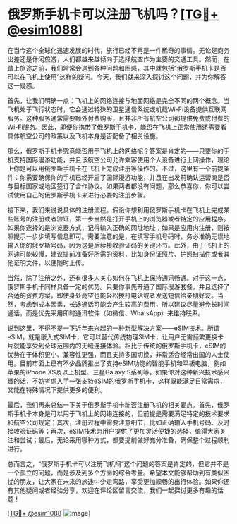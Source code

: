 # 俄罗斯手机卡可以注册飞机吗？[[TG💪+ @esim1088](https://t.me/s/esim1088)]

在当今这个全球化迅速发展的时代，旅行已经不再是一件稀奇的事情。无论是商务出差还是休闲旅游，人们都越来越倾向于选择航空作为主要的交通工具。然而，在踏上旅途之前，我们常常会遇到各种问题和困惑，其中就包括“俄罗斯手机卡是否可以在飞机上使用”这样的疑问。今天，我们就来深入探讨这个问题，并为你解答这一疑惑。

首先，让我们明确一点：飞机上的网络连接与地面网络是完全不同的两个概念。当飞机处于飞行状态时，它会通过特殊的卫星通信系统或机载Wi-Fi设备提供互联网服务。这种服务通常需要额外付费购买，且并非所有航空公司都提供免费或付费的Wi-Fi服务。因此，即便你携带了俄罗斯手机卡，能否在飞机上正常使用还需要看具体航空公司的政策以及飞机本身是否配备了相关设施。

那么，俄罗斯手机卡究竟能否用于飞机上的网络呢？答案是肯定的——只要你的手机支持国际漫游功能，并且该航空公司允许乘客使用个人设备进行上网操作，理论上你是可以用俄罗斯手机卡在飞机上完成注册等操作的。不过，这里有一个前提条件：你需要确保你的手机已经开启了国际漫游功能，并且在出发前确认运营商是否与目标国家或地区签订了合作协议。如果两者都没有问题，那么恭喜你，你可以尝试使用自己的俄罗斯手机卡来进行必要的注册步骤。

接下来，我们来说说具体的注册流程。假设你想利用俄罗斯手机卡在飞机上完成某些账号的注册或者验证，第一步当然是打开手机上的浏览器或者特定的应用程序。如果你选择的是浏览器方式，记得输入正确的网址地址；如果是应用内注册，则按照提示一步步填写信息即可。需要注意的是，在填写手机号码时，务必准确无误地输入你的俄罗斯号码，因为这是后续接收验证码的关键环节。此外，由于飞机上的网速可能较慢，建议提前准备好所需的资料，比如身份证照片、护照扫描件或者其他证明文件，以便随时上传。

当然，除了注册之外，还有很多人关心如何在飞机上保持通讯畅通。对于这一点，俄罗斯手机卡同样具备一定的优势。只要你事先开通了国际漫游套餐，并且选择了合适的资费方案，即使身处高空也能轻松拨打电话或者发送短信给亲朋好友。当然，考虑到成本因素，长途通话可能会产生较高的费用，所以建议尽量避免长时间通话，而是优先采用即时通讯软件（如微信、WhatsApp）来维持联系。

说到这里，不得不提一下近年来兴起的一种新型解决方案——eSIM技术。所谓eSIM，就是嵌入式SIM卡，它可以替代传统物理SIM卡，让用户无需频繁更换卡片就能享受到全球范围内的无缝连接体验。相比于传统的俄罗斯手机卡，eSIM的优势在于体积更小、兼容性更强，而且支持多国切换，非常适合经常出国的人士使用。目前市面上已有不少品牌推出了支持eSIM功能的智能手机和平板电脑，例如苹果的iPhone XS及以上机型、三星Galaxy S系列等。如果你对这种新兴技术感兴趣的话，不妨考虑入手一张支持eSIM的俄罗斯手机卡，这样既能满足日常需求，又能在特殊情况下提供更多的便利。

最后，我们再来总结一下关于俄罗斯手机卡能否注册飞机的相关要点。首先，俄罗斯手机卡本身是可以用于飞机上的网络连接的，但前提是需要满足特定的技术要求和航空公司规定；其次，注册过程中需要注意细节，比如正确输入手机号码、及时接收验证码等；再次，eSIM技术为用户提供了更加灵活便捷的选择，值得大家关注和尝试；最后，无论采用哪种方式，都要提前做好充分准备，确保整个过程顺利进行。

总而言之，“俄罗斯手机卡可以注册飞机吗”这个问题的答案是肯定的，但它并不是一个孤立的问题，而是涉及到多个方面的综合考量。希望本文能够帮助到有类似困扰的朋友，让大家在未来的旅途中少走弯路，享受更加顺畅的出行体验。如果你还有其他疑问或者经验分享，欢迎在评论区留言交流，我们一起探讨更多有趣的话题！

[[TG💪+ @esim1088](https://t.me/s/esim1088) ![Image](https://i.postimg.cc/4NQfJmqS/Snipaste-2025-05-13-00-14-12.png)]